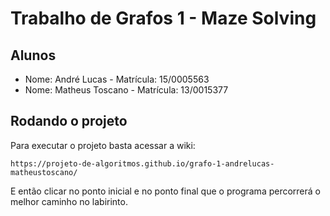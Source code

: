 # Trabalho de Grafos 1 - Maze Solving

## **Alunos**
* Nome: André Lucas - Matrícula: 15/0005563
* Nome: Matheus Toscano - Matrícula: 13/0015377

## Rodando o projeto

Para executar o projeto basta acessar a wiki:
    
    https://projeto-de-algoritmos.github.io/grafo-1-andrelucas-matheustoscano/
    
E então clicar no ponto inicial e no ponto final que o programa percorrerá o melhor caminho no labirinto.
